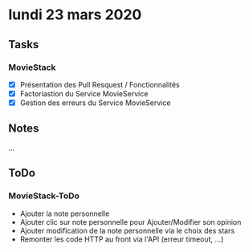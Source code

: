 # lundi 23 mars 2020

## Tasks

### MovieStack

- [x] Présentation des Pull Resquest / Fonctionnalités
- [x] Factoriastion du Service MovieService
- [x] Gestion des erreurs du Service MovieService

## Notes

...

## ToDo

### MovieStack-ToDo

- Ajouter la note personnelle
- Ajouter clic sur note personnelle pour Ajouter/Modifier son opinion
- Ajouter modification de la note personnelle via le choix des stars
- Remonter les code HTTP au front via l'API (erreur timeout, ...)
